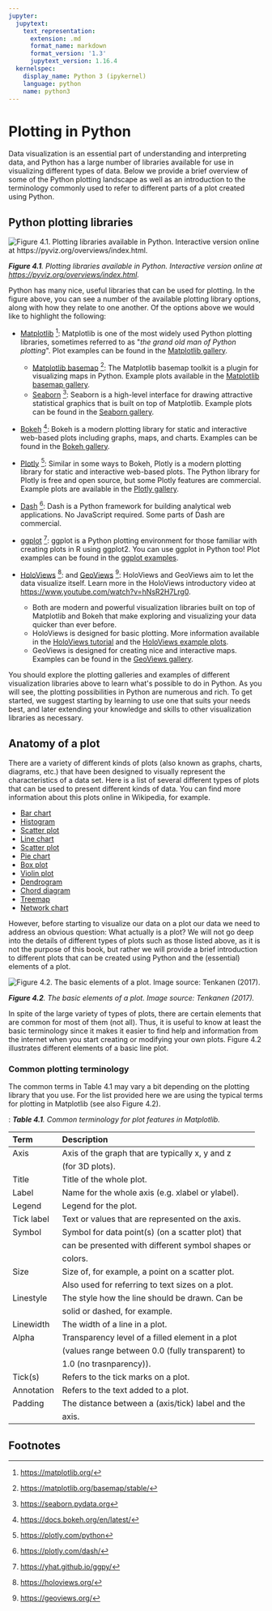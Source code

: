 ```yaml
---
jupyter:
  jupytext:
    text_representation:
      extension: .md
      format_name: markdown
      format_version: '1.3'
      jupytext_version: 1.16.4
  kernelspec:
    display_name: Python 3 (ipykernel)
    language: python
    name: python3
---
```


<!-- #region editable=true slideshow={"slide_type": ""} -->
# Plotting in Python

Data visualization is an essential part of understanding and interpreting data, and Python has a large number of libraries available for use in visualizing different types of data. Below we provide a brief overview of some of the Python plotting landscape as well as an introduction to the terminology commonly used to refer to different parts of a plot created using Python.
<!-- #endregion -->

<!-- #region editable=true slideshow={"slide_type": ""} -->
## Python plotting libraries

![_**Figure 4.1**. Plotting libraries available in Python. Interactive version online at <https://pyviz.org/overviews/index.html>._](../img/python-plotting.png)

_**Figure 4.1**. Plotting libraries available in Python. Interactive version online at <https://pyviz.org/overviews/index.html>._

Python has many nice, useful libraries that can be used for plotting. In the figure above, you can see a number of the available plotting library options, along with how they relate to one another. Of the options above we would like to highlight the following:

- [Matplotlib](https://matplotlib.org/) [^matplotlib]: Matplotlib is one of the most widely used Python plotting libraries, sometimes referred to as "*the grand old man of Python plotting*". Plot examples can be found in the [Matplotlib gallery](https://matplotlib.org/stable/gallery/index.html).

  - [Matplotlib basemap](https://matplotlib.org/basemap/stable/) [^basemap]: The Matplotlib basemap toolkit is a plugin for visualizing maps in Python. Example plots available in the [Matplotlib basemap gallery](https://matplotlib.org/basemap/stable/users/examples.html).
  - [Seaborn](https://seaborn.pydata.org/) [^seaborn]: Seaborn is a high-level interface for drawing attractive statistical graphics that is built on top of Matplotlib. Example plots can be found in the [Seaborn gallery](https://seaborn.pydata.org/examples/index.html).

- [Bokeh](https://docs.bokeh.org/en/latest/) [^bokeh]: Bokeh is a modern plotting library for static and interactive web-based plots including graphs, maps, and charts. Examples can be found in the [Bokeh gallery](https://docs.bokeh.org/en/latest/docs/gallery.html).
- [Plotly](https://plotly.com/python/) [^plotly]: Similar in some ways to Bokeh, Plotly is a modern plotting library for static and interactive web-based plots. The Python library for Plotly is free and open source, but some Plotly features are commercial. Example plots are available in the [Plotly gallery](https://plotly.com/python/basic-charts/).
- [Dash](https://plotly.com/dash/) [^dash]: Dash is a Python framework for building analytical web applications. No JavaScript required. Some parts of Dash are commercial.
- [ggplot](https://yhat.github.io/ggpy/) [^ggplot]: ggplot is a Python plotting environment for those familiar with creating plots in R using ggplot2. You can use ggplot in Python too! Plot examples can be found in the [ggplot examples](https://yhat.github.io/ggpy/).
- [HoloViews](https://holoviews.org/) [^holoviews]: and [GeoViews](https://geoviews.org/) [^geoviews]: HoloViews and GeoViews aim to let the data visualize itself. Learn more in the HoloViews introductory video at <https://www.youtube.com/watch?v=hNsR2H7Lrg0>.

  - Both are modern and powerful visualization libraries built on top of Matplotlib and Bokeh that make exploring and visualizing your data quicker than ever before.
  - HoloViews is designed for basic plotting. More information available in the [HoloViews tutorial](https://holoviews.org/Tutorials/index.html) and the [HoloViews example plots](https://holoviews.org/Examples/index.html).
  - GeoViews is designed for creating nice and interactive maps. Examples can be found in the [GeoViews gallery](https://geoviews.org/gallery/index.html).

You should explore the plotting galleries and examples of different visualization libraries above to learn what's possible to do in Python. As you will see, the plotting possibilities in Python are numerous and rich. To get started, we suggest starting by learning to use one that suits your needs best, and later extending your knowledge and skills to other visualization libraries as necessary.
<!-- #endregion -->

<!-- #region editable=true slideshow={"slide_type": ""} -->
## Anatomy of a plot

There are a variety of different kinds of plots (also known as graphs, charts, diagrams, etc.) that have been designed to visually represent the characteristics of a data set. Here is a list of several different types of plots that can be used to present different kinds of data. You can find more information about this plots online in Wikipedia, for example.

- [Bar chart](https://en.wikipedia.org/wiki/Bar_chart)
- [Histogram](https://en.wikipedia.org/wiki/Histogram)
- [Scatter plot](https://en.wikipedia.org/wiki/Scatter_plot)
- [Line chart](https://en.wikipedia.org/wiki/Line_chart)
- [Scatter plot](https://en.wikipedia.org/wiki/Scatter_plot)
- [Pie chart](https://en.wikipedia.org/wiki/Pie_chart)
- [Box plot](https://en.wikipedia.org/wiki/Box_plot)
- [Violin plot](https://en.wikipedia.org/wiki/Violin_plot)
- [Dendrogram](https://en.wikipedia.org/wiki/Dendrogram)
- [Chord diagram](https://en.wikipedia.org/wiki/Chord_diagram)
- [Treemap](https://en.wikipedia.org/wiki/Treemap)
- [Network chart](https://en.wikipedia.org/wiki/Network_chart)

However, before starting to visualize our data on a plot our data we need to address an obvious question: What actually is a plot? We will not go deep into the details of different types of plots such as those listed above, as it is not the purpose of this book, but rather we will provide a brief introduction to different plots that can be created using Python and the (essential) elements of a plot.

![_**Figure 4.2**. The basic elements of a plot. Image source: Tenkanen (2017)._](../img/basic-elements-of-plot.png)

_**Figure 4.2**. The basic elements of a plot. Image source: Tenkanen (2017)._

In spite of the large variety of types of plots, there are certain elements that are common for most of them (not all). Thus, it is useful to know at least the basic terminology since it makes it easier to find help and information from the internet when you start creating or modifying your own plots. Figure 4.2 illustrates different elements of a basic line plot.
<!-- #endregion -->

### Common plotting terminology

The common terms in Table 4.1 may vary a bit depending on the plotting library that you use. For the list provided here we are using the typical terms for plotting in Matplotlib (see also Figure 4.2).

: _**Table 4.1**. Common terminology for plot features in Matplotlib._

| Term       | Description                                       |
|:-----------|:--------------------------------------------------|
| Axis       | Axis of the graph that are typically x, y and z   |
|            | (for 3D plots).                                   |
| Title      | Title of the whole plot.                          |
| Label      | Name for the whole axis (e.g. xlabel or ylabel).  |
| Legend     | Legend for the plot.                              |
| Tick label | Text or values that are represented on the axis.  |
| Symbol     | Symbol for data point(s) (on a scatter plot) that |
|            | can be presented with different symbol shapes or  |
|            | colors.                                           |
| Size       | Size of, for example, a point on a scatter plot.  |
|            | Also used for referring to text sizes on a plot.  |
| Linestyle  | The style how the line should be drawn. Can be    |
|            | solid or dashed, for example.                     |
| Linewidth  | The width of a line in a plot.                    |
| Alpha      | Transparency level of a filled element in a plot  |
|            | (values range between 0.0 (fully transparent) to  |
|            | 1.0 (no trasnparency)).                           |
| Tick(s)    | Refers to the tick marks on a plot.               |
| Annotation | Refers to the text added to a plot.               |
| Padding    | The distance between a (axis/tick) label and the  |
|            | axis.                                             |



## Footnotes

[^basemap]: <https://matplotlib.org/basemap/stable/>
[^bokeh]: <https://docs.bokeh.org/en/latest/>
[^dash]: <https://plotly.com/dash/>
[^geoviews]: <https://geoviews.org/>
[^ggplot]: <https://yhat.github.io/ggpy/>
[^holoviews]: <https://holoviews.org/>
[^matplotlib]: <https://matplotlib.org/>
[^plotly]: <https://plotly.com/python>
[^seaborn]: <https://seaborn.pydata.org>
